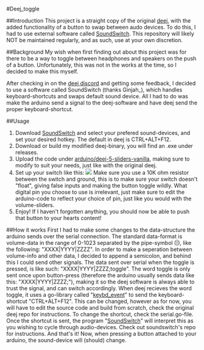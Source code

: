 #Deej_toggle

##Introduction
This project is a straight copy of the original [deej](https://github.com/omriharel/deej/tree/b0e10f51048a11ee28937e4910bb6d44187c9a2d#hardware), with the added functionality of a button to swap between audo devices. To do this, I had to use external software called [SoundSwitch](https://github.com/Belphemur/SoundSwitch). This repository will likely NOT be maintained regularly, and as such, use at your own discretion. 

##Background
My wish when first finding out about this project was for there to be a way to toggle between headphones and speakers on the push of a button. Unfortunately, this was not in the works at the time, so I decided to make this myself. 

After checking in on the [deej discord](https://discord.gg/nf88NJu) and getting some feedback, I decided to use a software called SoundSwitch (thanks Ginjah_), which handles keyboard-shortcuts and swaps default sound device. All I had to do was make the arduino send a signal to the deej-software and have deej send the proper keyboard-shortcut. 

##Usage
1. Download [SoundSwitch](https://github.com/Belphemur/SoundSwitch) and select your prefered sound-devices, and set your desired hotkey. The default in deej is CTRL+ALT+F12.
2. Download or build my modified deej-binary, you will find an .exe under releases.
3. Upload the code under [arduino/deej-5-sliders-vanilla](./arduino/deej-5-sliders-vanilla), making sure to modify to suit your needs, just like with the original deej.
4. Set up your switch like this: ![](https://www.arduino.cc/en/uploads/Tutorial/button_sch.png) 
Make sure you use a 10K ohm resistor between the switch and ground, this is to make sure your switch doesn't "float", giving false inputs and making the button toggle wildly. What digital pin you choose to use is irrelevant, just make sure to edit the arduino-code to reflect your choice of pin, just like you would with the volume-sliders.
5. Enjoy! If I haven't forgotten anything, you should now be able to push that button to your hearts content!

##How it works
First I had to make some changes to the data-structure the arduino sends over the serial connection. The standard data-format is volume-data in the range of 0-1023 separated by the pipe-symbol (|), like the following: "XXXX|YYYY|ZZZZ". In order to make a seperation between volume-info and other data, I decided to append a semicolon, and behind this I could send other signals. The data sent over serial when the toggle is pressed, is like such: "XXXX|YYYY|ZZZZ;toggle". The word toggle is only sent once upon button-press (therefore the arduino usually sends data like this: "XXXX|YYYY|ZZZZ;"), making it so the deej software is always able to trust the signal, and can switch accordingly. When deej recieves the word toggle, it uses a go-library called "[keybd_event](https://github.com/micmonay/keybd_event)" to send the keyboard-shortcut "CTRL+ALT+F12". This can be changed, however as for now, you will have to edit the source code and build from scratch, check the original deej repo for instructions. To change the shortcut, check the serial.go-file. Once the shortcut is sent, the program "[SoundSwitch](https://github.com/Belphemur/SoundSwitch)" will interpret this as you wishing to cycle through audio-devices. Check out soundswitch's repo for instructions. And that's it! Now, when pressing a button attached to your arduino, the sound-device will (should) change.